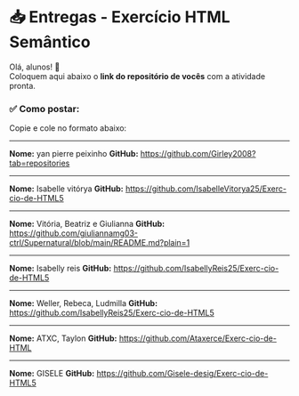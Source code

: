 # 📥 Entregas - Exercício HTML Semântico

Olá, alunos! 👋  
Coloquem aqui abaixo o **link do repositório de vocês** com a atividade pronta.

### ✅ Como postar:

Copie e cole no formato abaixo:

---

**Nome:** yan pierre peixinho 
**GitHub:** https://github.com/Girley2008?tab=repositories

---

**Nome:** Isabelle vitórya
**GitHub:** https://github.com/IsabelleVitorya25/Exerc-cio-de-HTML5

---

**Nome:** Vitória, Beatriz e Giulianna
**GitHub:** https://github.com/giuliannamg03-ctrl/Supernatural/blob/main/README.md?plain=1

---
**Nome:** Isabelly reis
**GitHub:** https://github.com/IsabellyReis25/Exerc-cio-de-HTML5

---
**Nome:** Weller, Rebeca, Ludmilla
**GitHub:** https://github.com/IsabellyReis25/Exerc-cio-de-HTML5

---
**Nome:** ATXC, Taylon
**GitHub:** https://github.com/Ataxerce/Exerc-cio-de-HTML

---
**Nome:** GISELE
**GitHub:** https://github.com/Gisele-desig/Exerc-cio-de-HTML5

